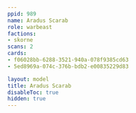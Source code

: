 ```yaml
---
ppid: 989
name: Aradus Scarab
role: warbeast
factions:
- skorne
scans: 2
cards:
- f06028bb-6288-3521-940a-078f9385cd63
- 5ed8969a-074c-376b-bdb2-e00835229d83

layout: model
title: Aradus Scarab
disableToc: true
hidden: true
---
```

